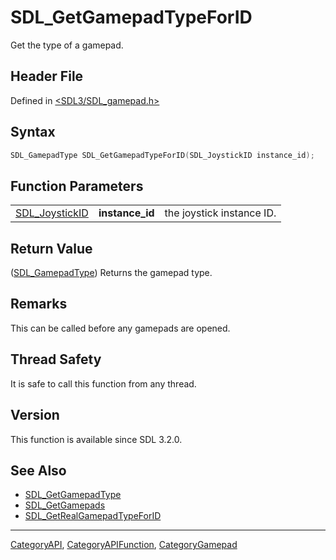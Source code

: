 # SDL_GetGamepadTypeForID

Get the type of a gamepad.

## Header File

Defined in [<SDL3/SDL_gamepad.h>](https://github.com/libsdl-org/SDL/blob/main/include/SDL3/SDL_gamepad.h)

## Syntax

```c
SDL_GamepadType SDL_GetGamepadTypeForID(SDL_JoystickID instance_id);
```

## Function Parameters

|                                  |                 |                           |
| -------------------------------- | --------------- | ------------------------- |
| [SDL_JoystickID](SDL_JoystickID) | **instance_id** | the joystick instance ID. |

## Return Value

([SDL_GamepadType](SDL_GamepadType)) Returns the gamepad type.

## Remarks

This can be called before any gamepads are opened.

## Thread Safety

It is safe to call this function from any thread.

## Version

This function is available since SDL 3.2.0.

## See Also

- [SDL_GetGamepadType](SDL_GetGamepadType)
- [SDL_GetGamepads](SDL_GetGamepads)
- [SDL_GetRealGamepadTypeForID](SDL_GetRealGamepadTypeForID)

----
[CategoryAPI](CategoryAPI), [CategoryAPIFunction](CategoryAPIFunction), [CategoryGamepad](CategoryGamepad)

